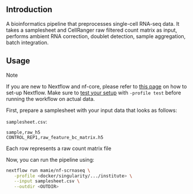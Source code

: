 ## Introduction

A bioinformatics pipeline that preprocesses single-cell RNA-seq data. It takes a samplesheet and CellRanger raw filtered count matrix as input, performs ambient RNA correction, doublet detection, sample aggregation, batch integration.

## Usage

> [!NOTE]
> If you are new to Nextflow and nf-core, please refer to [this page](https://nf-co.re/docs/usage/installation) on how to set-up Nextflow. Make sure to [test your setup](https://nf-co.re/docs/usage/introduction#how-to-run-a-pipeline) with `-profile test` before running the workflow on actual data.

First, prepare a samplesheet with your input data that looks as follows:

`samplesheet.csv`:

```csv
sample,raw_h5
CONTROL_REP1,raw_feature_bc_matrix.h5
```

Each row represents a raw count matrix file 

Now, you can run the pipeline using:

```bash
nextflow run mamie/nf-scrnaseq \
   -profile <docker/singularity/.../institute> \
   --input samplesheet.csv \
   --outdir <OUTDIR>
```